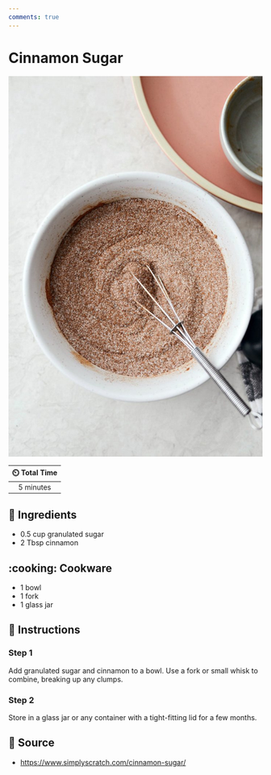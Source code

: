 ```yaml
---
comments: true
---
```

# Cinnamon Sugar

![Cinnamon Sugar](../assets/images/cinnamon-sugar.jpg)

| :timer_clock: Total Time |
|:-----------------------: |
| 5 minutes |

## :salt: Ingredients

- 0.5 cup granulated sugar
- 2 Tbsp cinnamon

## :cooking: Cookware

- 1 bowl
- 1 fork
- 1 glass jar

## :pencil: Instructions

### Step 1

Add granulated sugar and cinnamon to a bowl. Use a fork or small whisk to combine, breaking up any clumps.

### Step 2

Store in a glass jar or any container with a tight-fitting lid for a few months.

## :link: Source

- <https://www.simplyscratch.com/cinnamon-sugar/>
